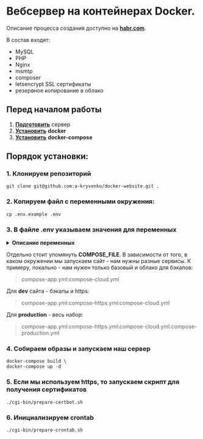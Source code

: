 # Вебсервер на контейнерах Docker.

Описание процесса создания доступно на **[habr.com](https://habr.com/ru/post/670938/)**.

В состав входят:
- MySQL
- PHP
- Nginx
- msmtp
- composer
- letsencrypt SSL сертификаты
- резервное копирование в облако

## Перед началом работы

1. **[Подготовить](https://www.digitalocean.com/community/tutorials/initial-server-setup-with-ubuntu-22-04)** сервер
2. **[Установить](https://www.digitalocean.com/community/tutorials/how-to-install-and-use-docker-on-ubuntu-22-04)** **docker**
3. **[Установить](https://www.digitalocean.com/community/tutorials/how-to-install-and-use-docker-compose-on-ubuntu-20-04)** **docker-compose**

## Порядок установки:

### 1. Клонируем репозиторий

~~~
git clone git@github.com:a-kryvenko/docker-website.git .
~~~

### 2. Копируем файл с переменными окружения:

~~~
cp .env.example .env
~~~

### 3. В файле .env указываем значения для переменных

<details>
    <summary><b>Описание переменных</b></summary>
    <ul>
        <li><b>COMPOSE_FILE</b> - какие файлы docker-compose подключаем. Отличаются для dev и production окружений;</li>
        <li><b>SYSTEM_GROUP_ID</b> - ID группы пользователя хоста, от имени которого работаем с сервером. Обычно 1000;</li>
        <li><b>SYSTEM_USER_ID</b> - ID группы пользователя хоста, от имени которого работаем с сервером. Обычно 1000;</li>
        <li><b>APP_NAME</b> - <b>url</b>, по которому доступен сайт. Например, <b>example.com</b> или <b>example.local</b> для локальной разработки;</li>
        <li><b>ADMINISTRATOR_EMAIL</b> - email, на который отправляем информацию о сертификатах;</li>
        <li><b>DB_HOST</b> - хост базы данных. По умолчанию <b>db</b>, но в случае, когда база данных на другом сервере - указываем адрес сервера;</li>
        <li><b>DB_DATABASE</b> - название базы данных;</li>
        <li><b>DB_USER</b> - имя пользователя, который работает с базой данных;</li>
        <li><b>DB_USER_PASSWORD</b> - пароль пользователя базы данных;</li>
        <li><b>DB_ROOT_PASSWORD</b> - пароль <b>root</b> пользователя базы данных;</li>
        <li><b>AWS_S3_URL</b> - <b>url</b> облачного хранилища бэкапов;</li>
        <li><b>AWS_S3_BUCKET</b> - название бакета в хранилище бэкапов;</li>
        <li><b>AWS_S3_ACCESS_KEY_ID</b> - ключ к хранилищу;</li>
        <li><b>AWS_S3_SECRET_ACCESS_KEY</b> - пароль к хранилищу;</li>
        <li><b>AWS_S3_LOCAL_MOUNT_POINT</b> - путь к локальной папке, в которую монтируем облачное хранилище;</li>
        <li><b>MAIL_SMTP_HOST</b> - smpt хост для отправки почты, например <b>smtp.gmail.com</b>;</li>
        <li><b>MAIL_SMTP_PORT</b> - smpt порт. По умолчанию 25;</li>
        <li><b>MAIL_SMTP_USER</b> - имя пользователя smpt;</li>
        <li><b>MAIL_SMTP_PASSWORD</b> - пароль smtp.</li>
    </ul>
</details>

Отдельно стоит упомянуть **COMPOSE_FILE**. В зависимости от того, в каком окружении 
мы запускаем сайт - нам нужны разные сервисы. К примеру, локально - нам 
нужен только базовый и облако для бэкапов:

> compose-app.yml:compose-cloud.yml

Для **dev** сайта - бэкапы и https:

> compose-app.yml:compose-https.yml:compose-cloud.yml

Для **production** - весь набор:
> compose-app.yml:compose-https.yml:compose-cloud.yml:compose-production.yml

### 4. Собираем образы и запускаем наш сервер

~~~
docker-compose build \  
docker-compose up -d
~~~

### 5. Если мы используем https, то запускаем скрипт для получения сертификатов

~~~
./cgi-bin/prepare-certbot.sh
~~~

### 6. Инициализируем crontab

~~~ 
./cgi-bin/prepare-crontab.sh
~~~

